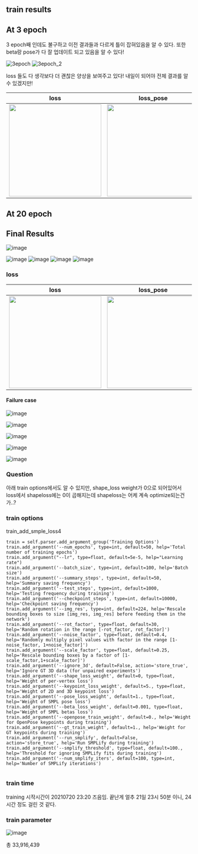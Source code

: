 ## train results

## At 3 epoch

3 epoch째 인데도 불구하고 이전 결과들과 다르게 틀이 잡혀있음을 알 수 있다. 
또한 beta랑 pose가 다 잘 업데이트 되고 있음을 알 수 있다!

![3epoch](https://user-images.githubusercontent.com/42258047/126360625-3a9bf55e-124d-43d3-8b8e-d74639e1e05f.png) ![3epoch_2](https://user-images.githubusercontent.com/42258047/126360917-d20fc627-4719-41b7-b9e6-83e11f33b685.png)

loss 들도 다 생각보다 더 괜찮은 양상을 보여주고 있다! 내일이 되어야 전체 결과를 알 수 있겠지만! 

| loss | loss_pose | loss_betas | loss_keypoints | loss_shape |
|:---:|:---:|:---:|:---:|:---:|
|<img src="https://user-images.githubusercontent.com/42258047/126361507-0a65f9db-07a1-42ec-be8a-a06c76d090d8.png" width="250"> |<img src="https://user-images.githubusercontent.com/42258047/126361513-03fe52e9-add6-4774-b0eb-a1371f67f22b.png" width="250">| <img src="https://user-images.githubusercontent.com/42258047/126361516-233ecc8a-0e6c-4594-b3ef-0ad8daba07b3.png" width="250">  | <img src="https://user-images.githubusercontent.com/42258047/126361520-380ca33f-07f0-49a9-9ec0-2b68050d1eb8.png" width="250"> |<img src="https://user-images.githubusercontent.com/42258047/126362319-82363e55-7095-4967-bd44-30b6c8bcb7da.png" width="250"> | 

## At 20 epoch 



## Final Results
![image](https://user-images.githubusercontent.com/42258047/126597257-4f94e2f4-9668-41c2-8523-647d9ac8972a.png)

![image](https://user-images.githubusercontent.com/42258047/126596924-23e5500c-271d-4f1d-8787-ee9bee977f7f.png)
![image](https://user-images.githubusercontent.com/42258047/126596949-82c9b64f-c1f3-431c-81da-913f71260ee0.png)
![image](https://user-images.githubusercontent.com/42258047/126597185-a6ee47aa-5c94-434d-b5bb-2ba9dac2270f.png)
![image](https://user-images.githubusercontent.com/42258047/126597212-85051ba9-e0ef-493f-8598-31c3fad331a6.png)



### loss

| loss | loss_pose | loss_betas | loss_keypoints | loss_shape |
|:---:|:---:|:---:|:---:|:---:|
|<img src="https://user-images.githubusercontent.com/42258047/126597394-0d2d7ed0-1e7d-41e3-b93c-796fa94a14ac.png" width="250"> |<img src="https://user-images.githubusercontent.com/42258047/126597461-c723ed87-cd13-4389-b81d-457ff7afadff.png" width="250">| <img src="https://user-images.githubusercontent.com/42258047/126597542-6b9e5ef7-432b-4823-9a17-0dd8b4efc9df.png" width="250">  | <img src="https://user-images.githubusercontent.com/42258047/126597627-9704485c-04fa-4796-887c-c73c8454d42d.png" width="250"> |<img src="https://user-images.githubusercontent.com/42258047/126597496-2e424aed-5cd3-4d95-a4bb-dc4e09276826.png" width="250"> | 


#### Failure case
![image](https://user-images.githubusercontent.com/42258047/126597002-9c97e9ef-34b0-4154-b5cd-935963a96e9a.png)

![image](https://user-images.githubusercontent.com/42258047/126597014-7f0031cf-053f-4f5b-b049-8cc74b7ae061.png)

![image](https://user-images.githubusercontent.com/42258047/126597041-83ddf704-a6d6-4571-a51c-3b7dace803ea.png)

![image](https://user-images.githubusercontent.com/42258047/126597058-40a417cf-764b-4144-aeba-fc78ae1a334c.png)

![image](https://user-images.githubusercontent.com/42258047/126597141-04788676-f0f3-4429-a4ca-8f4b2649e400.png)






### Question 

 아래 train options에서도 알 수 있지만, shape_loss weight가 0으로 되어있어서 loss에서 shapeloss에는 0이 곱해지는데
  shapeloss는 어케 계속 optimize되는건가..?


### train options

train_add_smple_loss4 


```
train = self.parser.add_argument_group('Training Options')
train.add_argument('--num_epochs', type=int, default=50, help='Total number of training epochs')
train.add_argument("--lr", type=float, default=5e-5, help="Learning rate")
train.add_argument('--batch_size', type=int, default=100, help='Batch size')
train.add_argument('--summary_steps', type=int, default=50, help='Summary saving frequency')
train.add_argument('--test_steps', type=int, default=1000, help='Testing frequency during training')
train.add_argument('--checkpoint_steps', type=int, default=10000, help='Checkpoint saving frequency')
train.add_argument('--img_res', type=int, default=224, help='Rescale bounding boxes to size [img_res, img_res] before feeding them in the network') 
train.add_argument('--rot_factor', type=float, default=30, help='Random rotation in the range [-rot_factor, rot_factor]') 
train.add_argument('--noise_factor', type=float, default=0.4, help='Randomly multiply pixel values with factor in the range [1-noise_factor, 1+noise_factor]') 
train.add_argument('--scale_factor', type=float, default=0.25, help='Rescale bounding boxes by a factor of [1-scale_factor,1+scale_factor]') 
train.add_argument('--ignore_3d', default=False, action='store_true', help='Ignore GT 3D data (for unpaired experiments') 
train.add_argument('--shape_loss_weight', default=0, type=float, help='Weight of per-vertex loss') 
train.add_argument('--keypoint_loss_weight', default=5., type=float, help='Weight of 2D and 3D keypoint loss') 
train.add_argument('--pose_loss_weight', default=1., type=float, help='Weight of SMPL pose loss') 
train.add_argument('--beta_loss_weight', default=0.001, type=float, help='Weight of SMPL betas loss') 
train.add_argument('--openpose_train_weight', default=0., help='Weight for OpenPose keypoints during training') 
train.add_argument('--gt_train_weight', default=1., help='Weight for GT keypoints during training') 
train.add_argument('--run_smplify', default=False, action='store_true', help='Run SMPLify during training') 
train.add_argument('--smplify_threshold', type=float, default=100., help='Threshold for ignoring SMPLify fits during training') 
train.add_argument('--num_smplify_iters', default=100, type=int, help='Number of SMPLify iterations') 
        
```

### train time 

training 시작시간이 20210720 23:20 즈음임. 
끝난게 얼추 21일 23시 50분 이니, 24시간 정도 걸린 것 같다. 


### train parameter

![image](https://user-images.githubusercontent.com/42258047/126589259-f621b89b-943f-434e-ab1d-6833e3c581e7.png)

총 33,916,439

